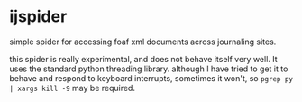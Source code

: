 ijspider
========

simple spider for accessing foaf xml documents across journaling sites.

this spider is really experimental, and does not behave itself very well. It uses the standard
python threading library. although I have tried to get it to behave and respond to keyboard
interrupts, sometimes it won't, so `pgrep py | xargs kill -9` may be required.
